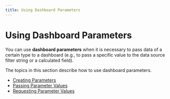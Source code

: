 ```yaml
---
title: Using Dashboard Parameters
---
```

# Using Dashboard Parameters
You can use **dashboard parameters** when it is necessary to pass data of a certain type to a dashboard (e.g., to pass a specific value to the data source filter string or a calculated field).

The topics in this section describe how to use dashboard parameters.
* [Creating Parameters](../../../../dashboard-for-desktop/articles/dashboard-designer/data-analysis/using-dashboard-parameters/creating-parameters.md)
* [Passing Parameter Values](../../../../dashboard-for-desktop/articles/dashboard-designer/data-analysis/using-dashboard-parameters/passing-parameter-values.md)
* [Requesting Parameter Values](../../../../dashboard-for-desktop/articles/dashboard-designer/data-analysis/using-dashboard-parameters/requesting-parameter-values.md)